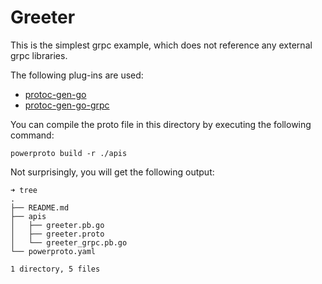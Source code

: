# Greeter

This is the simplest grpc example, which does not reference any external grpc libraries.

The following plug-ins are used:
* [protoc-gen-go](https://google.golang.org/protobuf/cmd/protoc-gen-go)
* [protoc-gen-go-grpc](https://google.golang.org/grpc/cmd/protoc-gen-go-grpc)

You can compile the proto file in this directory by executing the following command:
```
powerproto build -r ./apis
```

Not surprisingly, you will get the following output:
```
➜ tree
.
├── README.md
├── apis
│   ├── greeter.pb.go
│   ├── greeter.proto
│   └── greeter_grpc.pb.go
└── powerproto.yaml

1 directory, 5 files
```